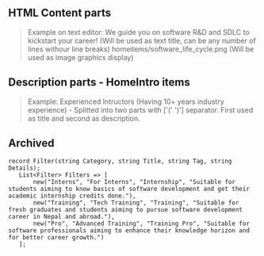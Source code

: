 ## HTML Content parts
> Example on text editor:
We guide you on software R&D and SDLC to kickstart your career! (Will be used as text title, can be any number of lines withour line breaks)
homeitems/software_life_cycle.png (Will be used as image graphics display)


## Description parts - HomeIntro items
> Example: 
Experienced Intructors (Having 10+ years industry experience) - Splitted into two parts with ['(' ')'] separator. First used as title and second as description.

## Archived
 
 ```
 record Filter(string Category, string Title, string Tag, string Details);
    List<Filter> Filters => [
        new("Interns", "For Interns", "Internship", "Suitable for students aiming to know basics of software development and get their academic internship credits done."),
        new("Training", "Tech Training", "Training", "Suitable for fresh graduates and students aiming to pursue software development career in Nepal and abroad."),
        new("Pro", "Advanced Training", "Training Pro", "Suitable for software professionals aiming to enhance their knowledge horizon and for better career growth.")
    ];
```
